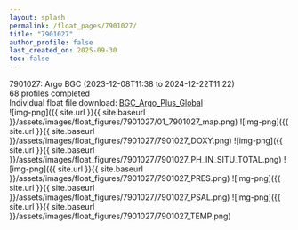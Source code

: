 ```yaml
---
layout: splash
permalink: /float_pages/7901027/
title: "7901027"
author_profile: false
last_created_on: 2025-09-30
toc: false
---
```

 
7901027: Argo BGC (2023-12-08T11:38 to 2024-12-22T11:22)\
68 profiles completed\
Individual float file download: [BGC_Argo_Plus_Global](https://ftp.soest.hawaii.edu/bgc_argo_plus/Individual_Floats/outliers_removed/7901027_Sprof_processed.nc)\
![img-png]({{ site.url }}{{ site.baseurl }}/assets/images/float_figures/7901027/01_7901027_map.png)
![img-png]({{ site.url }}{{ site.baseurl }}/assets/images/float_figures/7901027/7901027_DOXY.png)
![img-png]({{ site.url }}{{ site.baseurl }}/assets/images/float_figures/7901027/7901027_PH_IN_SITU_TOTAL.png)
![img-png]({{ site.url }}{{ site.baseurl }}/assets/images/float_figures/7901027/7901027_PRES.png)
![img-png]({{ site.url }}{{ site.baseurl }}/assets/images/float_figures/7901027/7901027_PSAL.png)
![img-png]({{ site.url }}{{ site.baseurl }}/assets/images/float_figures/7901027/7901027_TEMP.png)
